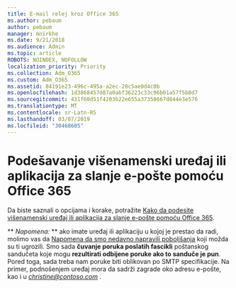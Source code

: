 ```yaml
---
title: E-mail relej kroz Office 365
ms.author: pebaum
author: pebaum
manager: mnirkhe
ms.date: 9/21/2018
ms.audience: Admin
ms.topic: article
ROBOTS: NOINDEX, NOFOLLOW
localization_priority: Priority
ms.collection: Adm_O365
ms.custom: Adm_O365
ms.assetid: 84191e23-496c-495a-a2ec-28c5ae0d4c0b
ms.openlocfilehash: 1d3868457d87a0abf36223c33c96b01a57f5b8d7
ms.sourcegitcommit: 431f60d51f4203b22e655a37358667d844e3e576
ms.translationtype: MT
ms.contentlocale: sr-Latn-RS
ms.lasthandoff: 03/07/2019
ms.locfileid: "30468605"
---
```

# <a name="set-up-a-multifunction-device-or-application-to-send-email-using-office-365"></a>Podešavanje višenamenski uređaj ili aplikacija za slanje e-pošte pomoću Office 365

Da biste saznali o opcijama i korake, potražite [Kako da podesite višenamenski uređaj ili aplikacija za slanje e-pošte pomoću Office 365](https://support.office.com/article/69f58e99-c550-4274-ad18-c805d654b4c4).
  
 ** *Napomena:* ** ako imate uređaj ili aplikaciju u kojoj je prestao da radi, molimo vas da [Napomena da smo nedavno napravili poboljšanja](https://support.microsoft.com/help/4458479/) koji možda su ti ugrozili. Smo sada **čuvanje poruka poslatih fascikli** poštanskog sandučeta koje mogu **rezultirati odbijene poruke ako to sanduče je pun**. Pored toga, sada treba nam poruke biti oblikovan po SMTP specifikacije. Na primer, podnošenjem uređaj mora da sadrži zagrade oko adresu e-pošte, kao i u *christine@contoso.com* . 
  

